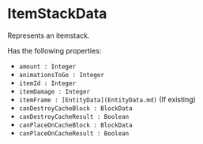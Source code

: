 # ItemStackData
Represents an itemstack.

Has the following properties:
- `amount : Integer`
- `animationsToGo : Integer`
- `itemId : Integer`
- `itemDamage : Integer`
- `itemFrame : [EntityData](EntityData.md)` (If existing)
- `canDestroyCacheBlock : BlockData`
- `canDestroyCacheResult : Boolean`
- `canPlaceOnCacheBlock : BlockData`
- `canPlaceOnCacheResult : Boolean`